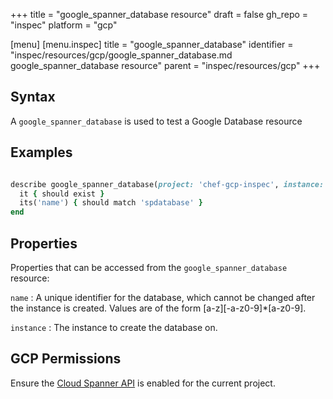 +++
title = "google_spanner_database resource"
draft = false
gh_repo = "inspec"
platform = "gcp"

[menu]
  [menu.inspec]
    title = "google_spanner_database"
    identifier = "inspec/resources/gcp/google_spanner_database.md google_spanner_database resource"
    parent = "inspec/resources/gcp"
+++

## Syntax

A `google_spanner_database` is used to test a Google Database resource

## Examples

```ruby

describe google_spanner_database(project: 'chef-gcp-inspec', instance: 'spinstance', name: 'spdatabase') do
  it { should exist }
  its('name') { should match 'spdatabase' }
end
```

## Properties

Properties that can be accessed from the `google_spanner_database` resource:

`name`
: A unique identifier for the database, which cannot be changed after the instance is created. Values are of the form [a-z][-a-z0-9]\*[a-z0-9].

`instance`
: The instance to create the database on.

## GCP Permissions

Ensure the [Cloud Spanner API](https://console.cloud.google.com/apis/library/spanner.googleapis.com/) is enabled for the current project.
